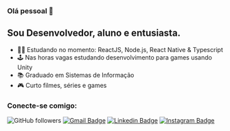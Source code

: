 ### Olá pessoal 👋

## Sou Desenvolvedor, aluno e entusiasta.

- 👨‍💻 Estudando no momento: ReactJS, Node.js, React Native & Typescript
- 🕹️ Nas horas vagas estudando desenvolvimento para games usando Unity
- 📚 Graduado em Sistemas de Informação
- 🎮 Curto filmes, séries e games

### Conecte-se comigo:
![GitHub followers](https://img.shields.io/github/followers/brunofarias?labelColor=8257e5&color=8257e5&logo=github&label=Followers&logoColor=white&style=flat-square)
[![Gmail Badge](https://img.shields.io/badge/-Gmail-c14438?style=flat-square&labelColor=8257e5&logo=Gmail&logoColor=white&link=mailto:begfarias@gmail.com)](mailto:begfarias@gmail.com)
[![Linkedin Badge](img.shields.io/badge/LinkedIn-0077B5?style=flat-square&labelColor=8257e5&logo=linkedin&logoColor=white&link=https://www.linkedin.com/in/brunofarias82/)](https://www.linkedin.com/in/brunofarias82/)
[![Instagram Badge](https://img.shields.io/badge/-@__danilovieira-8257e5?style=flat-square&labelColor=8257e5&logo=instagram&logoColor=white&link=https://www.instagram.com/_danilovieira/)](https://www.instagram.com/_danilovieira/)

